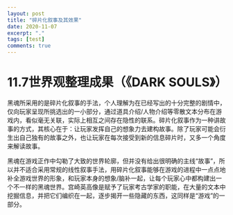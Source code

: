 ```yaml
---
layout: post
title: "碎片化叙事及其效果"
date: 2020-11-07
excerpt: "."
tags: [test]
comments: true
---
```




# 11.7世界观整理成果（《DARK SOULS》）

黑魂所采用的是碎片化叙事的手法，个人理解为在已经写出的十分完整的剧情中，仅向玩家呈现所挑选出的一小部分，通过道具介绍/人物介绍等零散文本分布在游戏内，看似毫无关联，实际上相互之间存在隐性的联系。碎片化叙事作为一种讲故事的方式，其核心在于：让玩家发挥自己的想象力去建构故事。除了玩家可能会衍生出自己独有的故事之外，也让玩家在每次接受到新的信息碎片时，又多一个角度来解读故事。

 

黑魂在游戏正作中勾勒了大致的世界轮廓，但并没有给出很明确的主线“故事”，所以并不适合采用常规的线性叙事手法，用碎片化叙事能够在游戏的进程中一点点地补全游戏世界的形象，和玩家本身的想象/脑补一起，让每个玩家心中都构建出一个不一样的黑魂世界。宫崎英高像是赋予了玩家考古学家的职能，在大量的文本中挖掘信息，并把它们编织在一起，逐步揭开一些隐藏的东西，这同样是“游戏”的一部分。

